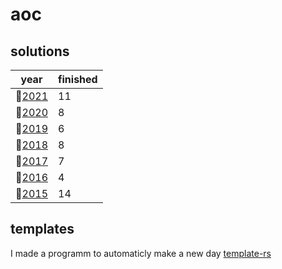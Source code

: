# aoc

## solutions
| year | finished |
| ---- | -------- |
|:christmas_tree:[2021](/aoc/src/bin/aoc2021)|11|
|:christmas_tree:[2020](/aoc/src/bin/aoc2020)| 8|
|:christmas_tree:[2019](/aoc/src/bin/aoc2019)| 6|
|:christmas_tree:[2018](/aoc/src/bin/aoc2018)| 8|
|:christmas_tree:[2017](/aoc/src/bin/aoc2017)| 7|
|:christmas_tree:[2016](/aoc/src/bin/aoc2016)| 4|
|:christmas_tree:[2015](/aoc/src/bin/aoc2015)|14|

## templates

I made a programm to automaticly make a new day <a href="https://github.com/aichingert/template-rs" traget="_blank">template-rs<a/>
